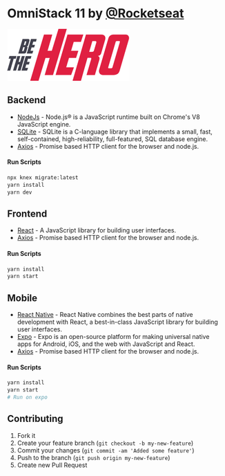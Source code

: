 #  OmniStack 11 by [@Rocketseat][rocketseat]

![applogo][applogo]

## Backend

- [NodeJs][nodejs] - Node.js® is a JavaScript runtime built on Chrome's V8 JavaScript engine.
- [SQLite][sqlite] - SQLite is a C-language library that implements a small, fast, self-contained, high-reliability, full-featured, SQL database engine. 
- [Axios][axios] - Promise based HTTP client for the browser and node.js.

#### Run Scripts
```bash
npx knex migrate:latest
yarn install
yarn dev
```

## Frontend

- [React][reactjs] - A JavaScript library for building user interfaces.
- [Axios][axios] - Promise based HTTP client for the browser and node.js.

#### Run Scripts
```bash
yarn install
yarn start
```

## Mobile

- [React Native][reactnative] - React Native combines the best parts of native development with React, a best-in-class JavaScript library for building user interfaces.
- [Expo][expo] - Expo is an open-source platform for making universal native apps for Android, iOS, and the web with JavaScript and React.
- [Axios][axios] - Promise based HTTP client for the browser and node.js.

#### Run Scripts
```bash
yarn install
yarn start
# Run on expo
```

## Contributing

1. Fork it
2. Create your feature branch (`git checkout -b my-new-feature`)
3. Commit your changes (`git commit -am 'Added some feature'`)
4. Push to the branch (`git push origin my-new-feature`)
5. Create new Pull Request


[rocketseat]: https://github.com/rocketseat
[rocketlogo]: https://avatars0.githubusercontent.com/u/28929274?s=50&v=4
[applogo]: https://github.com/tacsio/omnistack11/blob/master/mobile/src/assets/logo%403x.png
[nodejs]: https://nodejs.org
[reactjs]: https://reactjs.org/
[sqlite]:https://www.sqlite.org/index.html
[axios]: https://github.com/axios/axios
[expo]: https://expo.io/
[reactnative]: https://reactnative.dev/
